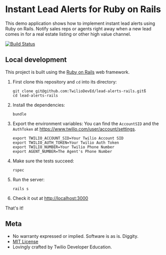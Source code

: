 # Instant Lead Alerts for Ruby on Rails

This demo application shows how to implement instant lead alerts using Ruby on Rails. Notify sales reps or agents right away when a new lead comes in for a real estate listing or other high value channel.

[![Build Status](https://travis-ci.org/TwilioDevEd/lead-alerts-rails.svg?branch=master)](https://travis-ci.org/TwilioDevEd/lead-alerts-rails)

## Local development

This project is built using the [Ruby on Rails](http://rubyonrails.org/) web framework.

1. First clone this repository and `cd` into its directory:
   ```
   git clone git@github.com:TwilioDevEd/lead-alerts-rails.gitß
   cd lead-alerts-rails
   ```

1. Install the dependencies:
   ```
   bundle
   ```

1. Export the environment variables:
   You can find the `AccountSID` and the `AuthToken` at https://www.twilio.com/user/account/settings.
   ```
   export TWILIO_ACCOUNT_SID=Your Twilio Account SID
   export TWILIO_AUTH_TOKEN=Your Twilio Auth Token
   export TWILIO_NUMBER=Your Twilio Phone Number
   export AGENT_NUMBER=The Agent's Phone Number
   ```

1. Make sure the tests succeed:
   ```
   rspec
   ```

1. Run the server:
   ```
   rails s
   ```

1. Check it out at [http://localhost:3000](http://localhost:3000)

That's it!

## Meta

* No warranty expressed or implied. Software is as is. Diggity.
* [MIT License](http://www.opensource.org/licenses/mit-license.html)
* Lovingly crafted by Twilio Developer Education.
